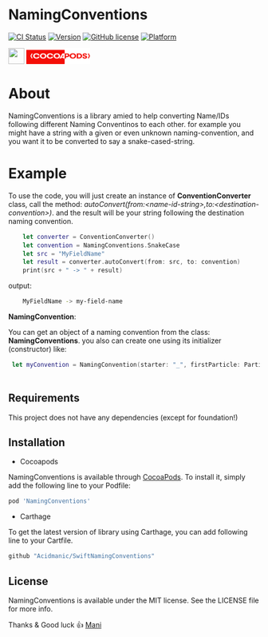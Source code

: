 # NamingConventions

[![CI Status](https://img.shields.io/travis/rust-lang/rust.svg?style=flat)](https://travis-ci.org/Acidmanic/NamingConventions)
[![Version](https://img.shields.io/cocoapods/v/NamingConventions.svg?style=flat)](https://cocoapods.org/pods/NamingConventions)
[![GitHub license](https://img.shields.io/github/license/Acidmanic/SwiftNamingConventions.svg)](https://github.com/Acidmanic/SwiftNamingConventions/blob/master/LICENSE)
[![Platform](https://img.shields.io/cocoapods/p/NamingConventions.svg?style=flat)](https://cocoapods.org/pods/NamingConventions)

<img src="https://raw.githubusercontent.com/Carthage/Carthage/master/Logo/PNG/colored.png" width="32px" height="32px" />  <img src="https://raw.githubusercontent.com/CocoaPods/shared_resources/master/img/CocoaPods-Logo-Highlight.png" width="128px" height="32px" />




About
====

NamingConventions is a library amied to help converting Name/IDs following different Naming Conventinos to each other. for example you might have a string with a given or even unknown naming-convention, and you want it to be converted to say a snake-cased-string. 

Example
=====

To use the code, you will just create an instance of **ConventionConverter** class, call the method: *autoConvert(from:&lt;name-id-string&gt;,to:&lt;destination-convention&gt;)*. and the result will be your string following the destination naming convention.


```swift
	let converter = ConventionConverter()
	let convention = NamingConventions.SnakeCase
	let src = "MyFieldName"
	let result = converter.autoConvert(from: src, to: convention)
	print(src + " -> " + result)
```
output:

```bash
	MyFieldName -> my-field-name
```


**NamingConvention**:

You can get an object of a naming convention from the class: **NamingConventions**. you also can create one using its initializer (constructor) like: 
```swift
 let myConvention = NamingConvention(starter: "_", firstParticle: ParticleCase.Lower, otherParticles: ParticleCase.Pretty, separator: "")
 
```


## Requirements

This project does not have any dependencies (except for foundation!)

## Installation

*	Cocoapods

NamingConventions is available through [CocoaPods](https://cocoapods.org). To install
it, simply add the following line to your Podfile:

```ruby
pod 'NamingConventions'
```

*	Carthage

To get the latest version of library using Carthage, you can add following line to your Cartfile.

```bash
github "Acidmanic/SwiftNamingConventions"
```


## License

NamingConventions is available under the MIT license. See the LICENSE file for more info.


Thanks & Good luck 👍
[Mani](https://about.me/moayedi)
